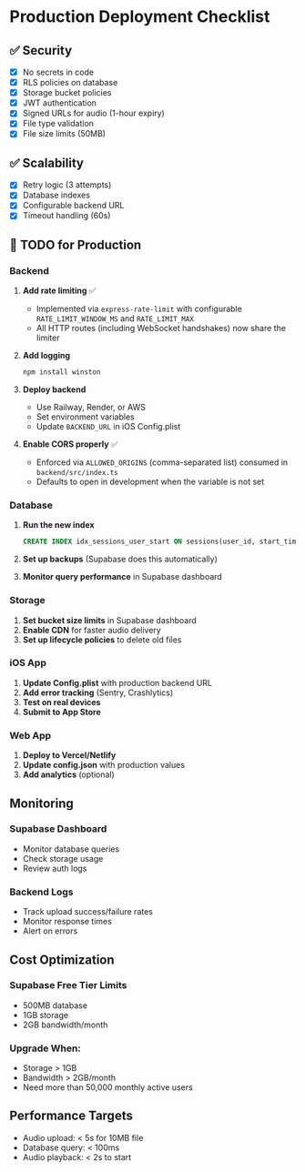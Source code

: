 # Production Deployment Checklist

## ✅ Security
- [x] No secrets in code
- [x] RLS policies on database
- [x] Storage bucket policies
- [x] JWT authentication
- [x] Signed URLs for audio (1-hour expiry)
- [x] File type validation
- [x] File size limits (50MB)

## ✅ Scalability
- [x] Retry logic (3 attempts)
- [x] Database indexes
- [x] Configurable backend URL
- [x] Timeout handling (60s)

## 🔧 TODO for Production

### Backend
1. **Add rate limiting** ✅
   - Implemented via `express-rate-limit` with configurable `RATE_LIMIT_WINDOW_MS` and `RATE_LIMIT_MAX`
   - All HTTP routes (including WebSocket handshakes) now share the limiter

2. **Add logging**
   ```bash
   npm install winston
   ```

3. **Deploy backend**
   - Use Railway, Render, or AWS
   - Set environment variables
   - Update `BACKEND_URL` in iOS Config.plist

4. **Enable CORS properly** ✅
   - Enforced via `ALLOWED_ORIGINS` (comma-separated list) consumed in `backend/src/index.ts`
   - Defaults to open in development when the variable is not set

### Database
1. **Run the new index**
   ```sql
   CREATE INDEX idx_sessions_user_start ON sessions(user_id, start_time DESC);
   ```

2. **Set up backups** (Supabase does this automatically)

3. **Monitor query performance** in Supabase dashboard

### Storage
1. **Set bucket size limits** in Supabase dashboard
2. **Enable CDN** for faster audio delivery
3. **Set up lifecycle policies** to delete old files

### iOS App
1. **Update Config.plist** with production backend URL
2. **Add error tracking** (Sentry, Crashlytics)
3. **Test on real devices**
4. **Submit to App Store**

### Web App
1. **Deploy to Vercel/Netlify**
2. **Update config.json** with production values
3. **Add analytics** (optional)

## Monitoring

### Supabase Dashboard
- Monitor database queries
- Check storage usage
- Review auth logs

### Backend Logs
- Track upload success/failure rates
- Monitor response times
- Alert on errors

## Cost Optimization

### Supabase Free Tier Limits
- 500MB database
- 1GB storage
- 2GB bandwidth/month

### Upgrade When:
- Storage > 1GB
- Bandwidth > 2GB/month
- Need more than 50,000 monthly active users

## Performance Targets
- Audio upload: < 5s for 10MB file
- Database query: < 100ms
- Audio playback: < 2s to start
